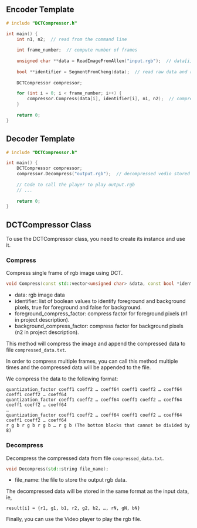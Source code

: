 ## Encoder Template

```cpp
# include "DCTCompressor.h"

int main() {
    int n1, n2;  // read from the command line
    
    int frame_number;  // compute number of frames
    
    unsigned char **data = ReadImageFromAllen("input.rgb");  // data[i] is the i-th frame
    
    bool **identifier = SegmentFromCheng(data);  // read raw data and return the foreground/background identifier
    
    DCTCompressor compressor;

    for (int i = 0; i < frame_number; i++) {
        compressor.Compress(data[i], identifier[i], n1, n2);  // compress the i-th frame with n1 and n2
    }
    
    return 0;
}
```

## Decoder Template

```cpp
# include "DCTCompressor.h"

int main() {
    DCTCompressor compressor;
    compressor.Decompress("output.rgb");  // decompressed vedio stored in output.rgb in the format suitable for the player.
    
    // Code to call the player to play output.rgb
    // ...
    
    return 0;
}
```

## DCTCompressor Class

To use the DCTCompressor class, you need to create its instance and use it.

### Compress

Compress single frame of rgb image using DCT. 

``` cpp
void Compress(const std::vector<unsigned char> &data, const bool *identifier, int foreground_compress_factor, int background_compress_factor)
```

- data: rgb image data
- identifier: list of boolean values to identify foreground and background pixels, true for foreground and false for background.
- foreground_compress_factor: compress factor for foreground pixels (n1 in project description).
- background_compress_factor: compress factor for background pixels (n2 in project description).

This method will compress the image and append the compressed data to file ```compressed_data.txt```.

In order to compress multiple frames, you can call this method multiple times and the compressed data will be appended to the file.

We compress the data to the following format:
```
quantization_factor coeff1 coeff2 … coeff64 coeff1 coeff2 … coeff64 coeff1 coeff2 … coeff64
quantization_factor coeff1 coeff2 … coeff64 coeff1 coeff2 … coeff64 coeff1 coeff2 … coeff64
…
quantization_factor coeff1 coeff2 … coeff64 coeff1 coeff2 … coeff64 coeff1 coeff2 … coeff64
r g b r g b r g b … r g b (The bottom blocks that cannot be divided by 8)
```

### Decompress

Decompress the compressed data from file ```compressed_data.txt```.

``` cpp
void Decompress(std::string file_name);
```

- file_name: the file to store the output rgb data.

The decompressed data will be stored in the same format as the input data, ie, 
```aiignore
result[i] = {r1, g1, b1, r2, g2, b2, …, rN, gN, bN}
```

Finally, you can use the Video player to play the rgb file.

